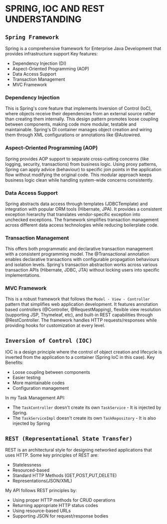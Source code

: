 # SPRING, IOC AND REST UNDERSTANDING

## `Spring Framework`

Spring is a comprehensive framework for Enterprise Java Development that provides infrastructure support
Key features:
- Dependency Injection (DI)
- Aspect-Oriented Programming (AOP)
- Data Access Support
- Transaction Management
- MVC Framework

### Dependency Injection
This is Spring's core feature that implements Inversion of Control (IoC), where objects
receive their dependencies from an external source rather than creating them internally. This design
pattern promotes loose coupling between components, making code more modular, testable and maintainable.
Spring's DI container manages object creation and wiring them through XML configurations or annotations like @Autowired.

### Aspect-Oriented Programming (AOP)
Spring provides AOP support to separate cross-cutting concerns (like logging, security, transactions) from business logic.
Using proxy patterns, Spring can apply advice (behaviour) to specific join points in the application flow without modifying
the original code. This modular approach keeps business logic clean while handling system-wide concerns consistently.

### Data Access Support
Spring abstracts data access through templates (JDBCTemplate) and integration with popular ORM tools (Hibernate, JPA). It provides 
a consistent exception hierarchy that translates vendor-specific exception into unchecked exceptions. The framework
simplifies transaction management across different data access technologies while reducing boilerplate code.

### Transaction Management
This offers both programmatic and declarative transaction management with a consistent programming model. The @Transactional annotation
enables declarative transactions with configurable propagation behaviours and isolation levels. Spring's transaction abstraction works 
across various transaction APIs (Hibernate, JDBC, JTA) without locking users into specific implementations.

### MVC Framework
This is a robust framework that follows the `Model - View - Controller` pattern that simplifies web application development. It features 
annotation based controllers (@Controller, @RequestMapping), flexible view resolution (supporting JSP, Thymeleaf, etc), and built-in REST 
capabilities through @RestController. The framework handles HTTP requests/responses while providing hooks for customization at every level.


## `Inversion of Control (IOC)`

IOC is a design principle where the control of object creation and lifecycle is inverted from the application
to a container (Spring IoC in this case).
Key Benefits:
- Loose coupling between components
- Easier testing
- More maintainable codes
- Configuration management

In my Task Management API:
- The `TaskController` doesn't create its own `TaskService` - It is injected by Spring.
- The `TaskServiceImpl` doesn't create its own `TaskRepository` - It is also injected by Spring

## `REST (Representational State Transfer)`

REST is an architectural style for designing networked applications that uses HTTP.
Some key principles of REST are:
- Statelessness
- Resourced-based
- Standard HTTP Methods (GET,POST,PUT,DELETE)
- Representations(JSON/XML)

My API follows REST principles by:
- Using proper HTTP methods for CRUD operations
- Returning appropriate HTTP status codes
- Using resource-based URLs
- Supporting JSON for request/response bodies
